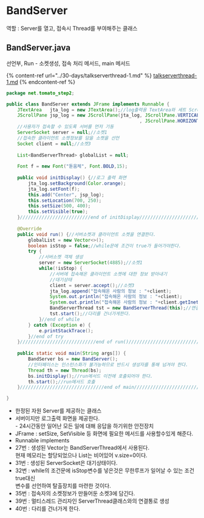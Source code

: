 # BandServer

역할 : Server를 열고, 접속시 Thread를 부여해주는 클래스

## BandServer.java

선언부, Run - 소켓생성, 접속 처리 메서드, main 메서드

{% content-ref url="../30-days/talkserverthread-1.md" %}
[talkserverthread-1.md](../30-days/talkserverthread-1.md)
{% endcontent-ref %}

```java
package net.tomato_step2;

public class BandServer extends JFrame implements Runnable {
	JTextArea   jta_log = new JTextArea();//log출력용 TextArea와 세트 Scroll
	JScrollPane jsp_log = new JScrollPane(jta_log, JScrollPane.VERTICAL_SCROLLBAR_AS_NEEDED
												 , JScrollPane.HORIZONTAL_SCROLLBAR_AS_NEEDED);
	//사용자가 접속할 수 있도록 서버를 먼저 기동
	ServerSocket server = null;//소켓1
	//접속한 클라이언트 소켓정보를 담을 소켓을 선언
	Socket client = null;//소켓3
	
	List<BandServerThread> globalList = null;
	
	Font f = new Font("돋움체", Font.BOLD,15);
	
	public void initDisplay() {//로그 출력 화면
		jta_log.setBackground(Color.orange);
		jta_log.setFont(f);
		this.add("Center", jsp_log);
		this.setLocation(700, 250);
		this.setSize(500, 400);
		this.setVisible(true);
	}//////////////////////////end of initDisplay////////////////////////////////
	
	@Override
	public void run() {//서버소켓과 클라이언트 소켓을 연결한다.
		globalList = new Vector<>();
		boolean isStop = false;//while문에 조건이 true가 들어가야한다.
		try {
			//서버소켓 객체 생성
			server = new ServerSocket(4885);//소켓1
			while(!isStop) {
				//서버에 접속해온 클라이언트 소켓에 대한 정보 받아내기
				//대기상태
				client = server.accept();//소켓3
				jta_log.append("접속해온 사람의 정보 : "+client);
				System.out.println("접속해온 사람의 정보 : "+client);				
				System.out.println("접속해온 사람의 정보 : "+client.getInetAddress());			
				BandServerThread tst = new BandServerThread(this);//연결통로
				tst.start();//다리를 건너가게한다.
			}//end of while
		} catch (Exception e) {
			e.printStackTrace();
		}//end of try		
	}////////////////////////////end of run()/////////////////////////////
	
	public static void main(String args[]) {
		BandServer bs = new BandServer();
		//인터페이스는 인스턴스화가 불가능하므로 반드시 생성자를 통해 넘겨야 한다.
		Thread th = new Thread(bs);
		bs.initDisplay();//run메서드 이전에 호출되어야 한다.
		th.start();//run메서드 호출 
	}///////////////////////////////end of main////////////////////////////////////

}
```

* 한정된 자원 Server를 제공하는 클래스
* 서버이지만 로그출력 화면을 제공한다.\
  \- 24시간동안 일어난 모든 일에 대해 응답을 하기위한 안전장치
* JFrame : setSize, SetVisible 등 화면에 필요한 메서드를 사용할수있게 해준다.
* Runnable implements
* 27번 : 생성된 Vector는 BandServerThread에서 사용된다.\
             현재 메모리는 할당되었으나 List는 비어있어 v.size=0이다.
* 31번 : 생성된 ServerSocket은 대기상태이다.
* 32번 : while의 조건문에  isStop변수를 넣은것은 무한루프가 일어날 수 있는 조건true대신\
            변수를 선언하여 탈출장치를 마련한 것이다.
* 35번 : 접속자의 소켓정보가 만들어둔 소켓3에 담긴다.
* 39번 : 멀티스레드 관리자인 ServerThread클래스와의 연결통로 생성
* 40번 : 다리를 건너가게 한다.
